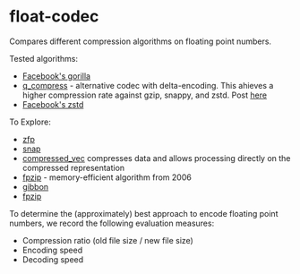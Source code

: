 # float-codec
Compares different compression algorithms on floating point numbers.

Tested algorithms:
* [Facebook's gorilla](https://github.com/jeromefroe/tsz-rs)
* [q_compress](https://crates.io/crates/q_compress) - alternative codec with delta-encoding. This ahieves a higher compression rate against gzip, snappy, and zstd. Post [here](https://www.reddit.com/r/rust/comments/surtee/q_compress_07_still_has_35_higher_compression/)
* [Facebook's zstd](https://docs.rs/zstd/latest/zstd/)

To Explore:
* [zfp](https://crates.io/crates/zfp-sys)
* [snap](https://lib.rs/crates/snap)
* [compressed_vec](https://docs.rs/compressed_vec/latest/compressed_vec/) compresses data and allows processing directly on the compressed representation
* [fpzip](https://computing.llnl.gov/projects/fpzip) - memory-efficient algorithm from 2006
* [gibbon](https://docs.rs/gibbon/0.1.3/gibbon/)
* [fpzip](https://computing.llnl.gov/projects/fpzip)

To determine the (approximately) best approach to encode floating point numbers, we record the following evaluation measures:
- Compression ratio (old file size / new file size)
- Encoding speed
- Decoding speed
